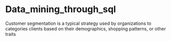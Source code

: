 # Data_mining_through_sql
Customer segmentation is a typical strategy used by organizations to categories clients based on their demographics, shopping patterns, or other traits
